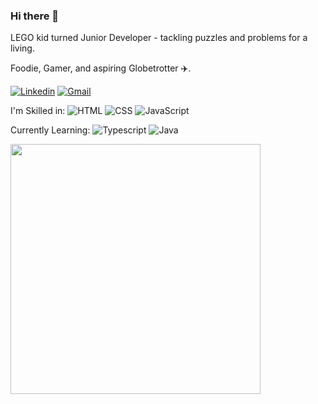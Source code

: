 ### Hi there 👋

LEGO kid turned Junior Developer - tackling puzzles and problems for a living.

Foodie, Gamer, and aspiring Globetrotter ✈️.

[![Linkedin](https://img.shields.io/badge/LinkedIn-0077B5?style=for-the-badge&logo=linkedin&logoColor=white)](https://www.linkedin.com/in/blakesmithmn/)
[![Gmail](https://img.shields.io/badge/Gmail-D14836?style=for-the-badge&logo=gmail&logoColor=white)](mailto:blake.smith.mn@gmail.com)

I'm Skilled in:
![HTML](https://img.shields.io/badge/-HTML-ff0d00?style=flat&logoColor=white&logo=html5)
![CSS](https://img.shields.io/badge/-CSS-196eff?style=flat&logoColor=white&logo=css3)
![JavaScript](https://img.shields.io/badge/-JavaScript-ffdd19?style=flat&logoColor=white&logo=javascript)

Currently Learning: 
![Typescript](https://img.shields.io/badge/-Typescript-ffdd19?style=flat&logoColor=white&logo=typescript&color=3178C6) 
![Java](https://img.shields.io/badge/-Java-ff961f?style=flat&logoColor=white&logo=java)



<td><img width="400px" align="left" src="https://github-readme-stats-git-masterrstaa-rickstaa.vercel.app/api/top-langs/?username=blakesmithmn&layout=compact&count_private=true&langs_count=8&theme=dark" /></td>



<!--
**blakesmithmn/blakesmithmn** is a ✨ _special_ ✨ repository because its `README.md` (this file) appears on your GitHub profile.

Here are some ideas to get you started:

- 🔭 I’m currently working on ...
- 🌱 I’m currently learning ...
- 👯 I’m looking to collaborate on ...
- 🤔 I’m looking for help with ...
- 💬 Ask me about ...
- 📫 How to reach me: ...
- 😄 Pronouns: ...
- ⚡ Fun fact: ...
-->
